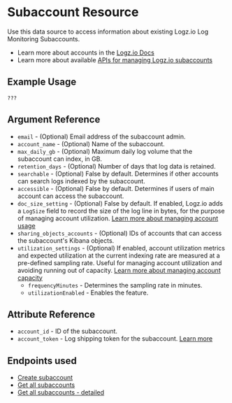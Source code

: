 # Subaccount Resource

Use this data source to access information about existing Logz.io Log Monitoring Subaccounts.

* Learn more about accounts in the [Logz.io Docs](https://docs.logz.io/user-guide/accounts/manage-the-main-account-and-sub-accounts.html)
* Learn more about available [APIs for managing Logz.io subaccounts](https://docs.logz.io/api/#tag/Manage-sub-accounts)

## Example Usage

```hcl
???
```

## Argument Reference


* `email` - (Optional) Email address of the subaccount admin.
* `account_name` - (Optional) Name of the subaccount.
* `max_daily_gb` - (Optional) Maximum daily log volume that the subaccount can index, in GB.
* `retention_days` - (Optional) Number of days that log data is retained.
* `searchable` - (Optional) False by default. Determines if other accounts can search logs indexed by the subaccount.
* `accessible` - (Optional) False by default. Determines if users of main account can access the subaccount.
* `doc_size_setting` - (Optional) False by default. If enabled, Logz.io adds a `LogSize` field to record the size of the log line in bytes, for the purpose of managing account utilization. [Learn more about managing account usage](https://docs.logz.io/user-guide/accounts/manage-account-usage.html#enabling-account-utilization-metrics-and-log-size)
* `sharing_objects_accounts` - (Optional) IDs of accounts that can access the subaccount's Kibana objects.
* `utilization_settings` - (Optional) If enabled, account utilization metrics and expected utilization at the current indexing rate are measured at a pre-defined sampling rate. Useful for managing account utilization and avoiding running out of capacity. [Learn more about managing account capacity](https://docs.logz.io/user-guide/accounts/manage-account-usage.html)
  * `frequencyMinutes` - Determines the sampling rate in minutes.
  * `utilizationEnabled` - Enables the feature.


##  Attribute Reference

* `account_id` - ID of the subaccount.
* `account_token` - Log shipping token for the subaccount. [Learn more](https://docs.logz.io/user-guide/tokens/log-shipping-tokens/)


## Endpoints used

* [Create subaccount](https://docs.logz.io/api/#operation/createTimeBasedAccount)
* [Get all subaccounts](https://docs.logz.io/api/#operation/getAll)
* [Get all subaccounts - detailed](https://docs.logz.io/api/#operation/getAllDetailedTimeBasedAccount)